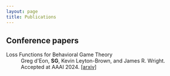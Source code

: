 ```yaml
---
layout: page
title: Publications
---
```


## Conference papers

<dl>
  <dt>Loss Functions for Behavioral Game Theory</dt>
  <dd>Greg d'Eon, <strong>SG</strong>, Kevin Leyton-Brown, and James R. Wright.</dd>
  <dd>Accepted at AAAI 2024. <a href="https://arxiv.org/abs/2306.04778" target="_blank">[arxiv]</a></dd>
</dl>